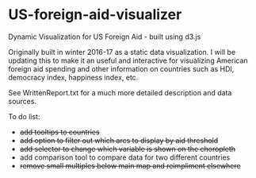 # US-foreign-aid-visualizer
Dynamic Visualization for US Foreign Aid - built using d3.js

Originally built in winter 2016-17 as a static data visualization.
I will be updating this to make it an useful and interactive for visualizing American foreign aid spending and other information on countries such as HDI, democracy index, happiness index, etc.

See WrittenReport.txt for a much more detailed description and data sources.

To do list:
- ~~add tooltips to countries~~
- ~~add option to filter out which arcs to display by aid threshold~~
- ~~add selector to change which variable is shown on the choropleth~~
- add comparison tool to compare data for two different countries
- ~~remove small multiples below main map and reimpliment elsewhere~~
